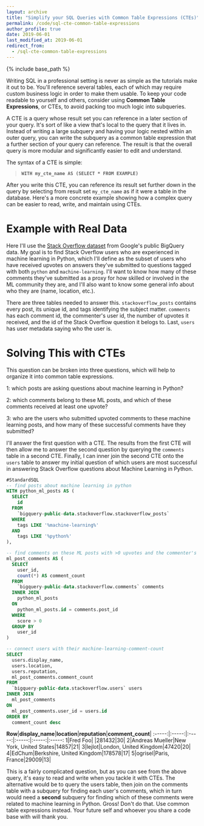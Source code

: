```yaml
---
layout: archive
title: "Simplify your SQL Queries with Common Table Expressions (CTEs)"
permalink: /code/sql-cte-common-table-expressions
author_profile: true
date: 2019-06-01
last_modified_at: 2019-06-01
redirect_from:
  - /sql-cte-common-table-expressions
---
```


{% include base_path %}

Writing SQL in a professional setting is never as simple as the tutorials make it out to be. You'll reference several tables, each of which may require custom business logic in order to make them usable. To keep your code readable to yourself and others, consider using **Common Table Expressions**, or CTEs, to avoid packing too much logic into subqueries.

A CTE is a query whose result set you can reference in a later section of your query. It's sort of like a view that's local to the query that it lives in. Instead of writing a large subquery and having your logic nested within an outer query, you can write the subquery as a common table expression that a further section of your query can reference. The result is that the overall query is more modular and significantly easier to edit and understand. 

The syntax of a CTE is simple:

> **`WITH my_cte_name AS (SELECT * FROM EXAMPLE)`**

After you write this CTE, you can reference its result set further down in the query by selecting from result set `my_cte_name` as if it were a table in the database. Here's a more concrete example showing how a complex query can be easier to read, write, and maintain using CTEs.

# Example with Real Data

Here I'll use the [Stack Overflow dataset](https://bigquery.cloud.google.com/dataset/bigquery-public-data:stackoverflow) from Google's public BigQuery data. My goal is to find Stack Overflow users who are experienced in machine learning in Python, which I'll define as the subset of users who have received upvotes on answers they've submitted to questions tagged with both `python` and `machine-learning`. I'll want to know how many of these comments they've submitted as a proxy for how skilled or involved in the ML community they are, and I'll also want to know some general info about who they are (name, location, etc.).

There are three tables needed to answer this. `stackoverflow_posts` contains every post, its unique id, and tags identifying the subject matter. `comments` has each comment id, the commenter's user id, the number of upvotes it received, and the id of the Stack Overflow question it belogs to. Last, `users` has user metadata saying who the user is. 

# Solving This with CTEs

This question can be broken into three questions, which will help to organize it into common table expressions. 

1: which posts are asking questions about machine learning in Python?

2: which comments belong to these ML posts, and which of these comments received at least one upvote?

3: who are the users who submitted upvoted comments to these machine learning posts, and how many of these successful comments have they submitted?

I'll answer the first question with a CTE. The results from the first CTE will then allow me to answer the second question by querying the `comments` table in a second CTE. Finally, I can inner join the second CTE onto the `users` table to answer my initial question of which users are most successful in answering Stack Overflow questions about Machine Learning in Python.

```sql
#StandardSQL
-- find posts about machine learning in python
WITH python_ml_posts AS (
  SELECT
    id
  FROM
    `bigquery-public-data.stackoverflow.stackoverflow_posts`
  WHERE
    tags LIKE '%machine-learning%'
  AND
    tags LIKE '%python%'
),

-- find comments on these ML posts with >0 upvotes and the commenter's user id
ml_post_comments AS (
  SELECT
    user_id,
    count(*) AS comment_count
  FROM
    `bigquery-public-data.stackoverflow.comments` comments
  INNER JOIN
    python_ml_posts
  ON
    python_ml_posts.id = comments.post_id
  WHERE
    score > 0
  GROUP BY
    user_id
)

-- connect users with their machine-learning-comment-count
SELECT
  users.display_name, 
  users.location,
  users.reputation,
  ml_post_comments.comment_count
FROM
  `bigquery-public-data.stackoverflow.users` users
INNER JOIN
  ml_post_comments
ON
  ml_post_comments.user_id = users.id
ORDER BY
  comment_count desc
```

**Row**|**display\_name**|**location**|**reputation**|**comment\_count**| 
:-----:|:-----:|:-----:|:-----:|:-----:|:-----:
1|Fred Foo| |281432|30| 
2|Andreas Mueller|New York, United States|14857|21| 
3|lejlot|London, United Kingdom|47420|20| 
4|EdChum|Berkshire, United Kingdom|178578|17| 
5|ogrisel|Paris, France|29009|13| 

This is a fairly complicated question, but as you can see from the above query, it's easy to read and write when you tackle it with CTEs. The alternative would be to query the users table, then join on the comments table with a subquery for finding each user's comments, which in turn would need a **second** subquery for finding which of these comments were related to machine learning in Python. Gross! Don't do that. Use common table expressions instead. Your future self and whoever you share a code base with will thank you.


